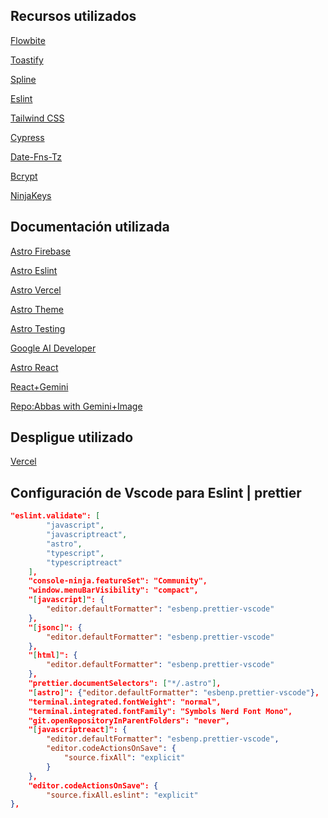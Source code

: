 ## Recursos utilizados

[Flowbite](https://flowbite.com/docs/getting-started/quickstart/)

[Toastify](https://apvarun.github.io/toastify-js/)

[Spline](https://spline.design/)

[Eslint](https://ota-meshi.github.io/eslint-plugin-astro/)

[Tailwind CSS](https://tailwindcss.com/docs/guides/astro)

[Cypress](https://docs.cypress.io/guides/end-to-end-testing/writing-your-first-end-to-end-test)

[Date-Fns-Tz](https://www.npmjs.com/package/date-fns-tz)

[Bcrypt](https://www.npmjs.com/package/bcrypt)

[NinjaKeys](https://github.com/ssleptsov/ninja-keys)

## Documentación utilizada

[Astro Firebase](https://docs.astro.build/es/guides/backend/google-firebase/)

[Astro Eslint](https://docs.astro.build/es/editor-setup/#eslint)

[Astro Vercel](https://docs.astro.build/es/guides/integrations-guide/vercel/#por-qu%C3%A9-astro-vercel)

[Astro Theme](https://docs.astro.build/es/tutorial/6-islands/2/)

[Astro Testing](https://docs.astro.build/es/guides/testing/#cypress)

[Google AI Developer](https://ai.google.dev/gemini-api/docs/get-started/tutorial?lang=web&authuser=1&hl=es-419)

[Astro React](https://docs.astro.build/es/guides/integrations-guide/react/)

[React+Gemini](https://www.youtube.com/watch?v=Ra9r3ppeYZk)

[Repo:Abbas with Gemini+Image](https://github.com/Abbas-Whoami/react-meal-app/tree/main/src/components)

## Despligue utilizado

[Vercel](https://vercel.com)

## Configuración de Vscode para Eslint | prettier

```json
"eslint.validate": [
        "javascript",
        "javascriptreact",
        "astro",
        "typescript",
        "typescriptreact"
    ],
    "console-ninja.featureSet": "Community",
    "window.menuBarVisibility": "compact",
    "[javascript]": {
        "editor.defaultFormatter": "esbenp.prettier-vscode"
    },
    "[jsonc]": {
        "editor.defaultFormatter": "esbenp.prettier-vscode"
    },
    "[html]": {
        "editor.defaultFormatter": "esbenp.prettier-vscode"
    },
    "prettier.documentSelectors": ["*/.astro"],
    "[astro]": {"editor.defaultFormatter": "esbenp.prettier-vscode"},
    "terminal.integrated.fontWeight": "normal",
    "terminal.integrated.fontFamily": "Symbols Nerd Font Mono",
    "git.openRepositoryInParentFolders": "never",
    "[javascriptreact]": {
        "editor.defaultFormatter": "esbenp.prettier-vscode",
        "editor.codeActionsOnSave": {
            "source.fixAll": "explicit"
        }
    },
    "editor.codeActionsOnSave": {
        "source.fixAll.eslint": "explicit"
},

```
